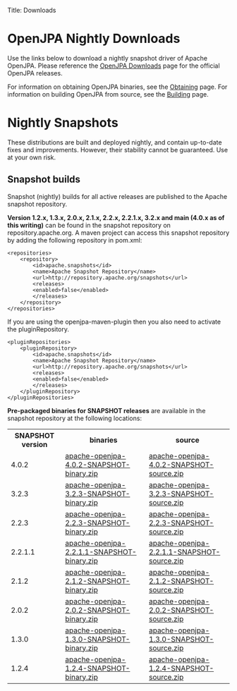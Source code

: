 Title: Downloads


<a name="Downloads Nightly"></a>


<a name="Downloads-OpenJPANightly"></a>

# OpenJPA Nightly Downloads

Use the links below to download a nightly snapshot driver of Apache OpenJPA. Please
reference the [OpenJPA Downloads](downloads.html) page for the official OpenJPA releases.

For information on obtaining OpenJPA binaries, see the [Obtaining](obtaining.html)
 page. For information on building OpenJPA from source, see the [Building](building.html)
 page.

<a name="Downloads-NightlySnapshots"></a>

# Nightly Snapshots

These distributions are built and deployed nightly, and contain up-to-date
fixes and improvements. However, their stability cannot be guaranteed. Use
at your own risk.

## Snapshot builds 
Snapshot (nightly) builds for all active releases are published to the Apache snapshot repository.

**Version 1.2.x, 1.3.x, 2.0.x, 2.1.x, 2.2.x, 2.2.1.x, 3.2.x and main (4.0.x as of this writing)**
can be found in the snapshot repository on repository.apache.org. A maven
project can access this snapshot repository by adding the following
repository in pom.xml:

    <repositories>
        <repository>
            <id>apache.snapshots</id>
            <name>Apache Snapshot Repository</name>
            <url>http://repository.apache.org/snapshots</url>
            <releases>
            <enabled>false</enabled>
            </releases>
        </repository>
    </repositories>

If you are using the openjpa-maven-plugin then you also need to activate the pluginRepository.

    <pluginRepositories>
        <pluginRepository>
            <id>apache.snapshots</id>
            <name>Apache Snapshot Repository</name>
            <url>http://repository.apache.org/snapshots</url>
            <releases>
            <enabled>false</enabled>
            </releases>
        </pluginRepository>
    </pluginRepositories>


**Pre-packaged binaries for SNAPSHOT releases** are available in the
snapshot repository at the following locations:

<table>
<tr><th> SNAPSHOT version </th><th> binaries </th><th> source </th></tr>
<tr><td class="border"> 4.0.2 </td>
    <td class="border"> <a href="https://repository.apache.org/snapshots/org/apache/openjpa/apache-openjpa/4.0.2-SNAPSHOT/">apache-openjpa-4.0.2-SNAPSHOT-binary.zip</a>
    <td class="border"> <a href="https://repository.apache.org/snapshots/org/apache/openjpa/apache-openjpa/4.0.2-SNAPSHOT/">apache-openjpa-4.0.2-SNAPSHOT-source.zip</a>
</tr>
<tr><td class="border"> 3.2.3 </td>
    <td class="border"> <a href="https://repository.apache.org/snapshots/org/apache/openjpa/apache-openjpa/3.2.3-SNAPSHOT/">apache-openjpa-3.2.3-SNAPSHOT-binary.zip</a>
    <td class="border"> <a href="https://repository.apache.org/snapshots/org/apache/openjpa/apache-openjpa/3.2.3-SNAPSHOT/">apache-openjpa-3.2.3-SNAPSHOT-source.zip</a>
</tr>
<tr><td class="border"> 2.2.3 </td>
    <td class="border"> <a href="https://repository.apache.org/snapshots/org/apache/openjpa/apache-openjpa/2.2.3-SNAPSHOT/">apache-openjpa-2.2.3-SNAPSHOT-binary.zip</a>
    <td class="border"> <a href="https://repository.apache.org/snapshots/org/apache/openjpa/apache-openjpa/2.2.3-SNAPSHOT/">apache-openjpa-2.2.3-SNAPSHOT-source.zip</a>
</tr>
<tr><td class="border"> 2.2.1.1 </td>
    <td class="border"> <a href="https://repository.apache.org/snapshots/org/apache/openjpa/apache-openjpa/2.2.1.1-SNAPSHOT/">apache-openjpa-2.2.1.1-SNAPSHOT-binary.zip</a>
    <td class="border"> <a href="https://repository.apache.org/snapshots/org/apache/openjpa/apache-openjpa/2.2.1.1-SNAPSHOT/">apache-openjpa-2.2.1.1-SNAPSHOT-source.zip</a>
</tr>
<tr><td class="border"> 2.1.2 </td>
    <td class="border"> <a href="https://repository.apache.org/snapshots/org/apache/openjpa/apache-openjpa/2.1.2-SNAPSHOT/">apache-openjpa-2.1.2-SNAPSHOT-binary.zip</a>
    <td class="border"> <a href="https://repository.apache.org/snapshots/org/apache/openjpa/apache-openjpa/2.1.2-SNAPSHOT/">apache-openjpa-2.1.2-SNAPSHOT-source.zip</a>
</tr>
<tr><td class="border"> 2.0.2 </td>
    <td class="border"> <a href="https://repository.apache.org/snapshots/org/apache/openjpa/apache-openjpa/2.0.2-SNAPSHOT/">apache-openjpa-2.0.2-SNAPSHOT-binary.zip</a>
    <td class="border"> <a href="https://repository.apache.org/snapshots/org/apache/openjpa/apache-openjpa/2.0.2-SNAPSHOT/">apache-openjpa-2.0.2-SNAPSHOT-source.zip</a>
</tr>
<tr><td class="border"> 1.3.0 </td>
    <td class="border"> <a href="https://repository.apache.org/snapshots/org/apache/openjpa/apache-openjpa/1.3.0-SNAPSHOT/">apache-openjpa-1.3.0-SNAPSHOT-binary.zip</a>
    <td class="border"> <a href="https://repository.apache.org/snapshots/org/apache/openjpa/apache-openjpa/1.3.0-SNAPSHOT/">apache-openjpa-1.3.0-SNAPSHOT-source.zip</a>
</tr>
<tr><td class="border"> 1.2.4 </td>
    <td class="border"> <a href="https://repository.apache.org/snapshots/org/apache/openjpa/apache-openjpa/1.2.4-SNAPSHOT/">apache-openjpa-1.2.4-SNAPSHOT-binary.zip</a>
    <td class="border"> <a href="https://repository.apache.org/snapshots/org/apache/openjpa/apache-openjpa/1.2.4-SNAPSHOT/">apache-openjpa-1.2.4-SNAPSHOT-source.zip</a>
</tr>
</table>



